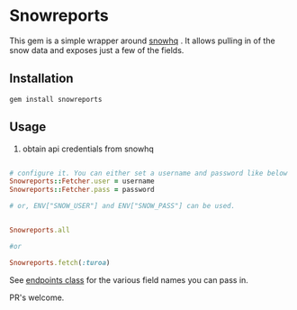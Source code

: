 # Snowreports

This gem is a simple wrapper around [snowhq](https://www.snowhq.com/) . It allows pulling in of the snow data and exposes just a few of the fields.

## Installation
    gem install snowreports

## Usage

1. obtain api credentials from snowhq

```ruby

# configure it. You can either set a username and password like below
Snowreports::Fetcher.user = username
Snowreports::Fetcher.pass = password

# or, ENV["SNOW_USER"] and ENV["SNOW_PASS"] can be used.


Snowreports.all

#or

Snowreports.fetch(:turoa)

```

See [endpoints class](https://github.com/snowpool/snowreports/blob/master/lib/snowreports/endpoint.rb) for the various field names you can pass in.

PR's welcome.
